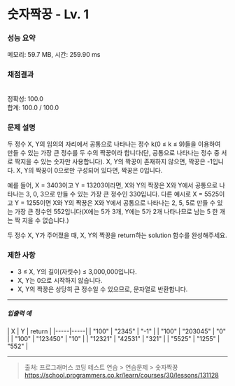 # 숫자짝꿍 - Lv. 1

### 성능 요약

메모리: 59.7 MB, 시간: 259.90 ms

### 채점결과

<br/>정확성: 100.0<br/>합계: 100.0 / 100.0

### 문제 설명

두 정수 X, Y의 임의의 자리에서 공통으로 나타나는 정수 k(0 ≤ k ≤ 9)들을 이용하여 만들 수 있는 가장 큰 정수를 두 수의 짝꿍이라 합니다(단, 공통으로 나타나는 정수 중 서로 짝지을 수 있는 숫자만 사용합니다). X, Y의 짝꿍이 존재하지 않으면, 짝꿍은 -1입니다. X, Y의 짝꿍이 0으로만 구성되어 있다면, 짝꿍은 0입니다.

예를 들어, X = 3403이고 Y = 13203이라면, X와 Y의 짝꿍은 X와 Y에서 공통으로 나타나는 3, 0, 3으로 만들 수 있는 가장 큰 정수인 330입니다. 다른 예시로 X = 5525이고 Y = 1255이면 X와 Y의 짝꿍은 X와 Y에서 공통으로 나타나는 2, 5, 5로 만들 수 있는 가장 큰 정수인 552입니다(X에는 5가 3개, Y에는 5가 2개 나타나므로 남는 5 한 개는 짝 지을 수 없습니다.)

두 정수 X, Y가 주어졌을 때, X, Y의 짝꿍을 return하는 solution 함수를 완성해주세요.

### 제한 사항

+ 3 ≤ X, Y의 길이(자릿수) ≤ 3,000,000입니다.
+ X, Y는 0으로 시작하지 않습니다.
+ X, Y의 짝꿍은 상당히 큰 정수일 수 있으므로, 문자열로 반환합니다.

<hr>

<h5>입출력 예</h5>

| X | Y | return |
|-----|-----|
| "100" | "2345" | "-1" |
| "100" | "203045" | "0" |
| "100" | "123450" | "10" |
| "12321" | "42531" | "321" |
| "5525" | "1255" | "552" |

<hr>

> 출처: 프로그래머스 코딩 테스트 연습 > 연습문제 > 숫자짝꿍 https://school.programmers.co.kr/learn/courses/30/lessons/131128
